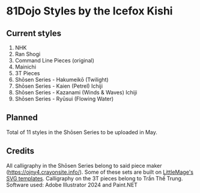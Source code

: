 # 81Dojo Styles by the Icefox Kishi
## Current styles
1. NHK
2. Ran Shogi
3. Command Line Pieces (original)
4. Mainichi
5. 3T Pieces
6. Shōsen Series - Hakumeikō (Twilight)
7. Shōsen Series - Kaien (Petrel) Ichiji
8. Shōsen Series - Kazanami (Winds & Waves) Ichiji
9. Shōsen Series - Ryūsui (Flowing Water)
## Planned
Total of 11 styles in the Shōsen Series to be uploaded in May.
## Credits
All calligraphy in the Shōsen Series belong to said piece maker (https://ojny4.crayonsite.info/). Some of these sets are built on [LittleMage's SVG templates](https://github.com/Little-Mage/ShogiGUI-piece-sets/).
Calligraphy on the 3T pieces belong to Trần Thế Trung.
Software used: Adobe Illustrator 2024 and Paint.NET
